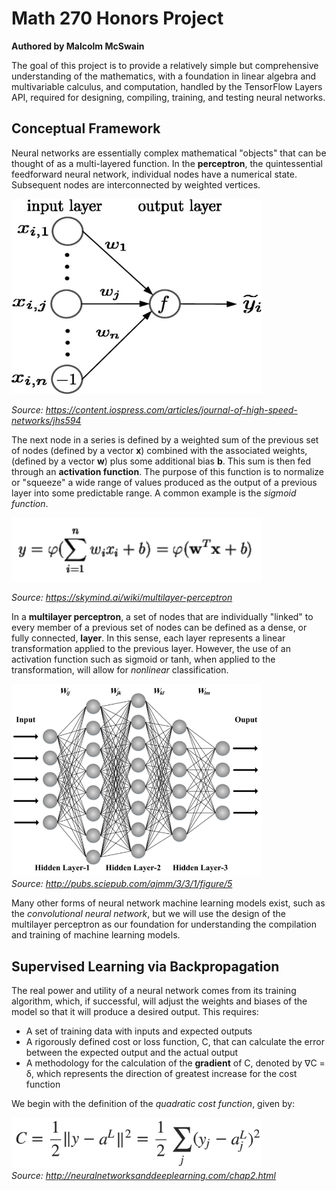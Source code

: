 # Math 270 Honors Project
**Authored by Malcolm McSwain**

The goal of this project is to provide a relatively simple but comprehensive understanding of the mathematics, with a foundation in linear algebra and multivariable calculus, and computation, handled by the TensorFlow Layers API, required for designing, compiling, training, and testing neural networks.

## Conceptual Framework

Neural networks are essentially complex mathematical "objects" that can be thought of as a multi-layered function. In the **perceptron**, the quintessential feedforward neural network, individual nodes have a numerical state. Subsequent nodes are interconnected by weighted vertices.

<img src="images/1.jpg" width="400"><br />

*Source: https://content.iospress.com/articles/journal-of-high-speed-networks/jhs594*

The next node in a series is defined by a weighted sum of the previous set of nodes (defined by a vector **x**) combined with the associated weights, (defined by a vector **w**) plus some additional bias **b**. This sum is then fed through an **activation function**. The purpose of this function is to normalize or "squeeze" a wide range of values produced as the output of a previous layer into some predictable range. A common example is the *sigmoid function*.

<img src="images/2.png" width="400"><br />

*Source: https://skymind.ai/wiki/multilayer-perceptron*

In a **multilayer perceptron**, a set of nodes that are individually "linked" to every member of a previous set of nodes can be defined as a dense, or fully connected, **layer**. In this sense, each layer represents a linear transformation applied to the previous layer. However, the use of an activation function such as sigmoid or tanh, when applied to the transformation, will allow for *nonlinear* classification.

<img src="images/3.png" width="400"><br />
*Source: http://pubs.sciepub.com/ajmm/3/3/1/figure/5*

Many other forms of neural network machine learning models exist, such as the *convolutional neural network*, but we will use the design of the multilayer perceptron as our foundation for understanding the compilation and training of machine learning models.

## Supervised Learning via Backpropagation

The real power and utility of a neural network comes from its training algorithm, which, if successful, will adjust the weights and biases of the model so that it will produce a desired output. This requires:
- A set of training data with inputs and expected outputs
- A rigorously defined cost or loss function, C, that can calculate the error between the expected output and the actual output
- A methodology for the calculation of the **gradient** of C, denoted by ∇C = δ, which represents the direction of greatest increase for the cost function

We begin with the definition of the *quadratic cost function*, given by:

<img src="images/4.png" width="400"><br />
*Source: http://neuralnetworksanddeeplearning.com/chap2.html*
